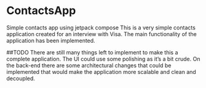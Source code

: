 # ContactsApp
Simple contacts app using jetpack compose
This is a very simple contacts application created for an interview with Visa. The main functionality of the application has been implemented. 

##TODO
There are still many things left to implement to make this a complete application. The UI could use some polishing as it’s a bit crude. On the back-end there are some architectural changes that could be implemented that would make the application more scalable and clean and decoupled. 
